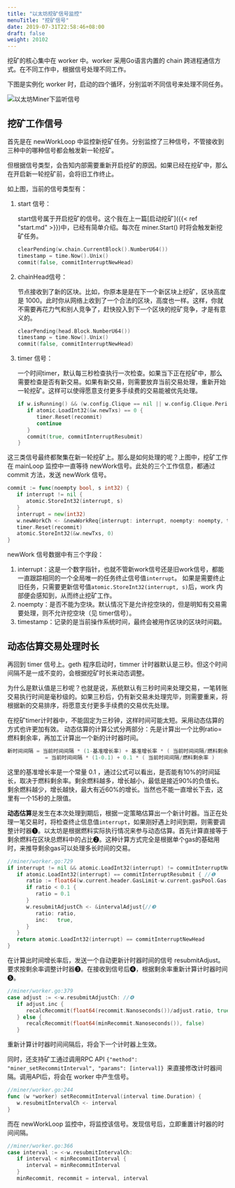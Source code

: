 ```yaml
---
title: "以太坊挖矿信号监控"
menuTitle: "挖矿信号"
date: 2019-07-31T22:58:46+08:00
draft: false
weight: 20102
---
```


挖矿的核心集中在 worker 中。worker 采用Go语言内置的 chain 跨进程通信方式。在不同工作中，根据信号处理不同工作。

下图是实例化 worker 时，启动的四个循环，分别监听不同信号来处理不同任务。

![以太坊Miner下监听信号](https://learnblockchain.cn/books/assets/image-20190721235307204.png!de)

## 挖矿工作信号

首先是在 newWorkLoop 中监控新挖矿任务。分别监控了三种信号，不管接收到三种中的哪种信号都会触发新一轮挖矿。

但根据信号类型，会告知内部需要重新开启挖矿的原因。如果已经在挖矿中，那么在开启新一轮挖矿前，会将旧工作终止。

如上图，当前的信号类型有：

1. start 信号：

   start信号属于开启挖矿的信号。这个我在上一篇[启动挖矿]({{< ref "start.md" >}})中，已经有简单介绍。每次在 miner.Start() 时将会触发新挖矿任务。

   ```go
   clearPending(w.chain.CurrentBlock().NumberU64())
   timestamp = time.Now().Unix()
   commit(false, commitInterruptNewHead)
   ```

2. chainHead信号：

   节点接收到了新的区块。比如，你原本是是在下一个新区块上挖矿，区块高度是 1000。此时你从网络上收到了一个合法的区块，高度也一样。这样，你就不需要再花力气和别人竞争了，赶快投入到下一个区块的挖矿竞争，才是有意义的。 

   ```go
   clearPending(head.Block.NumberU64())
   timestamp = time.Now().Unix()
   commit(false, commitInterruptNewHead)
   ```

3. timer 信号：

   一个时间timer，默认每三秒检查执行一次检查。如果当下正在挖矿中，那么需要检查是否有新交易。如果有新交易，则需要放弃当前交易处理，重新开始一轮挖矿。这样可以使得愿意支付更多手续费的交易能被优先处理。

   ```go
   if w.isRunning() && (w.config.Clique == nil || w.config.Clique.Period > 0) { 
      if atomic.LoadInt32(&w.newTxs) == 0 {
         timer.Reset(recommit)
         continue
      }
      commit(true, commitInterruptResubmit)
   }
   ```

这三类信号最终都聚集在新一轮挖矿上。那么是如何处理的呢？上图中，挖矿工作在 mainLoop 监控中一直等待 newWork信号。此处的三个工作信息，都通过 commit 方法，发送 newWork 信号。

```go
commit := func(noempty bool, s int32) {
   if interrupt != nil {
      atomic.StoreInt32(interrupt, s)
   }
   interrupt = new(int32)
   w.newWorkCh <- &newWorkReq{interrupt: interrupt, noempty: noempty, timestamp: timestamp}
   timer.Reset(recommit)
   atomic.StoreInt32(&w.newTxs, 0)
}
```

newWork 信号数据中有三个字段：

1. interrupt：这是一个数字指针，也就不管新work信号还是旧work信号，都能一直跟踪相同的一个全局唯一的任务终止信号值`interrupt`。 如果是需要终止旧任务，只需要更新信号值`atomic.StoreInt32(interrupt, s)`后，work 内部便会感知到，从而终止挖矿工作。
2. noempty：是否不能为空块。默认情况下是允许挖空块的，但是明知有交易需要处理，则不允许挖空块（见 timer信号）。
3. timestamp：记录的是当前操作系统时间，最终会被用作区块的区块时间戳。


## 动态估算交易处理时长

再回到 timer 信号上。geth 程序启动时，timmer 计时器默认是三秒。但这个时间间隔不是一成不变的，会根据挖矿时长来动态调整。

为什么是默认值是三秒呢？也就是说，系统默认有三秒时间来处理交易，一笔转账交易执行时间是毫秒级的。如果三秒后，仍有新交易未处理完毕，则需要重来，将根据新的交易排序，将愿意支付更多手续费的交易优先处理。 

在挖矿timer计时器中，不能固定为三秒钟，这样时间可能太短。采用动态估算的方式也许更加有效。 动态估算的计算公式分两部分：先是计算出一个比例ratio=燃料剩余率，再加工计算出一个新的计时器时间。

```go
新时间间隔 = 当前时间间隔 * (1-基准增长率) + 基准增长率 * ( 当前时间间隔/燃料剩余率 )
	        = 当前时间间隔 * (1-0.1) + 0.1 * ( 当前时间间隔/燃料剩余率 )
```

这里的基准增长率是一个常量 0.1 ，通过公式可以看出，是否能有10%的时间延长，取决于燃料剩余率。剩余燃料越多，增长越小，最低是接近90%的负值长。剩余燃料越少，增长越快，最大有近60%的增长。当然也不能一直增长下去，这里有一个15秒的上限值。

**动态估算**是发生在本次处理到期后，根据一定策略估算出一个新计时器。当正在处理一笔交易时，将检查终止信息值`interrupt`，如果刚好遇上时间到期，则需要调整计时器❶。以太坊是根据燃料实际执行情况来参与动态估算。首先计算直接等于剩余燃料在区块总燃料中的占比❷。这种计算方式完全是根据单个gas的基础用时，来推导剩余gas可以处理多长时间的交易。

```go
//miner/worker.go:729
if interrupt != nil && atomic.LoadInt32(interrupt) != commitInterruptNone {
   if atomic.LoadInt32(interrupt) == commitInterruptResubmit { //❶
      ratio := float64(w.current.header.GasLimit-w.current.gasPool.Gas())/ float64(w.current.header.GasLimit)  //❷
      if ratio < 0.1 {
         ratio = 0.1
      }
      w.resubmitAdjustCh <- &intervalAdjust{//❸
         ratio: ratio,
         inc:   true,
      }
   }
   return atomic.LoadInt32(interrupt) == commitInterruptNewHead
}
```

在计算出时间增长率后，发送一个自动更新计时器时间的信号 resubmitAdjust。要求按剩余率调整计时器❸。在接收到信号后❹，根据剩余率重新计算计时器时间❺。

```go
//miner/worker.go:379
case adjust := <-w.resubmitAdjustCh: //❹ 
   if adjust.inc { 
      recalcRecommit(float64(recommit.Nanoseconds())/adjust.ratio, true)//❺ 
   } else { 
      recalcRecommit(float64(minRecommit.Nanoseconds()), false) 
   }
```

重新计算计时器时间间隔后，将会下一个计时器上生效。

同时，还支持矿工通过调用RPC API `{"method": "miner_setRecommitInterval", "params": [interval]} `来直接修改计时器间隔。调用API后，将会在 worker 中产生信号。

```go
//miner/worker.go:244
func (w *worker) setRecommitInterval(interval time.Duration) {
   w.resubmitIntervalCh <- interval
}
```

而在 newWorkLoop 监控中，将监控该信号。发现信号后，立即重置计时器的时间间隔。

```go
//miner/worker.go:366
case interval := <-w.resubmitIntervalCh: 
   if interval < minRecommitInterval { 
      interval = minRecommitInterval
   } 
   minRecommit, recommit = interval, interval
```
